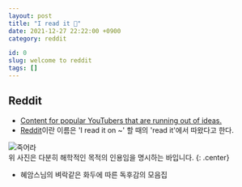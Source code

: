 ```yaml
---
layout: post
title: "I read it 📘"
date: 2021-12-27 22:22:00 +0900
category: reddit

id: 0
slug: welcome to reddit
tags: []
---
```


## Reddit
 - [Content for popular YouTubers that are running out of ideas.](https://www.urbandictionary.com/define.php?term=Reddit)  
 - [Reddit](https://www.reddit.com/)이란 이름은 'I read it on ~' 할 때의 'read it'에서 따왔다고 한다.


![죽어라](https://i.postimg.cc/wBd3ymTk/image.jpg)  
위 사진은 다분히 해학적인 목적의 인용임을 명시하는 바입니다.
{: .center}  

- 혜암스님의 벼락같은 화두에 따른 독후감의 모음집